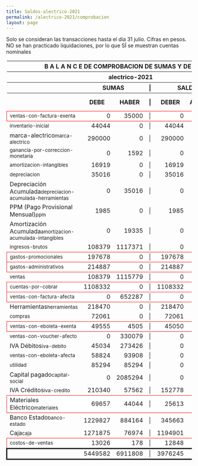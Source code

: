```yaml
--- 
title: Saldos-alectrico-2021
permalink: /alectrico-2021/comprobacion 
layout: page
--- 
```

<script>

$('* div').each(function () {   
    var item = $(this).text();
    var num = Number(item).toLocaleString('en');

    if (Number(item) < 0) {
        num = num.replace('-', '');
        $(this).addClass('negMoney');
    } else {
        $(this).addClass('enMoney');
    }

    $(this).text(num);
});
</script>
 


Solo se consideran las transacciones hasta el día 31	julio.
Cifras en pesos.
NO se han practicado liquidaciones, por lo que SÍ se muestran cuentas nominales
<table rules='groups'>
<style> tfoot {  border: 3px solid black;  } </style> 
<thead><th colspan='7'> B A L A N C E  DE COMPROBACION DE SUMAS Y DE SALDOS </th> </thead>
<thead> <th colspan='7'> alectrico-2021</th></thead>
<thead> <th> </th> <th align='center' colspan= '2'>SUMAS</th> <th>|</th> <th align='center' colspan='2'>SALDOS</th> <th rowspan='2' > Errores </th> </thead>
<thead> <th></th>  <th align='center'>DEBE</th> <th align='center'>HABER</th> <th>|</th> <th align='center'>DEBER</th> <th align='center'>ACREEDOR</th> <th>A Corregir </th> </thead>
<tbody>
<tr style=' background: #fff; border: 1px solid red;'>
<td><small>ventas-con-factura-exenta</small></td> <td align='right'>0</td> <td align='right'>35000</td> <td> | </td> <td align='right'> 0</td> <td align='right'>35000</td> </tr>
<tr>
<td><small>inventario-inicial</small></td> <td align='right'>44044</td> <td align='right'>0</td> <td> | </td> <td align='right'> 44044</td> <td align='right'>0</td>
</tr>
<tr>
<td>marca-alectrico<small>marca-alectrico</small></td> <td align='right'>290000</td> <td align='right'>0</td> <td> | </td> <td align='right'> 290000</td> <td align='right'>0</td>
</tr>
<tr>
<td><small>ganancia-por-correccion-monetaria</small></td> <td align='right'>0</td> <td align='right'>1592</td> <td> | </td> <td align='right'> 0</td> <td align='right'>1592</td>
</tr>
<tr>
<td><small>amortizacion-intangibles</small></td> <td align='right'>16919</td> <td align='right'>0</td> <td> | </td> <td align='right'> 16919</td> <td align='right'>0</td>
</tr>
<tr>
<td><small>depreciacion</small></td> <td align='right'>35016</td> <td align='right'>0</td> <td> | </td> <td align='right'> 35016</td> <td align='right'>0</td>
</tr>
<tr>
<td>Depreciación Acumulada<small>depreciacion-acumulada-herramientas</small></td> <td align='right'>0</td> <td align='right'>35016</td> <td> | </td> <td align='right'> 0</td> <td align='right'>35016</td>
</tr>
<tr>
<td>PPM (Pago Provisional Mensual)<small>ppm</small></td> <td align='right'>1985</td> <td align='right'>0</td> <td> | </td> <td align='right'> 1985</td> <td align='right'>0</td>
</tr>
<tr>
<td>Amortización Acumulada<small>amortizacion-acumulada-intangibles</small></td> <td align='right'>0</td> <td align='right'>19335</td> <td> | </td> <td align='right'> 0</td> <td align='right'>19335</td>
</tr>
<tr>
<td><small>ingresos-brutos</small></td> <td align='right'>108379</td> <td align='right'>1117371</td> <td> | </td> <td align='right'> 0</td> <td align='right'>1008992</td>
</tr>
<tr style=' background: #fff; border: 1px solid red;'>
<td><small>gastos-promocionales</small></td> <td align='right'>197678</td> <td align='right'>0</td> <td> | </td> <td align='right'> 197678</td> <td align='right'>0</td> </tr>
<tr style=' background: #fff; border: 1px solid red;'>
<td><small>gastos-administrativos</small></td> <td align='right'>214887</td> <td align='right'>0</td> <td> | </td> <td align='right'> 214887</td> <td align='right'>0</td> </tr>
<tr>
<td><small>ventas</small></td> <td align='right'>108379</td> <td align='right'>1115779</td> <td> | </td> <td align='right'> 0</td> <td align='right'>1007400</td>
</tr>
<tr style=' background: #fff; border: 1px solid red;'>
<td><small>cuentas-por-cobrar</small></td> <td align='right'>1108332</td> <td align='right'>0</td> <td> | </td> <td align='right'> 1108332</td> <td align='right'>0</td> </tr>
<tr style=' background: #fff; border: 1px solid red;'>
<td><small>ventas-con-factura-afecta</small></td> <td align='right'>0</td> <td align='right'>652287</td> <td> | </td> <td align='right'> 0</td> <td align='right'>652287</td> </tr>
<tr>
<td>Herramientas<small>herramientas</small></td> <td align='right'>218470</td> <td align='right'>0</td> <td> | </td> <td align='right'> 218470</td> <td align='right'>0</td>
</tr>
<tr>
<td><small>compras</small></td> <td align='right'>72061</td> <td align='right'>0</td> <td> | </td> <td align='right'> 72061</td> <td align='right'>0</td>
</tr>
<tr style=' background: #fff; border: 1px solid red;'>
<td><small>ventas-con-eboleta-exenta</small></td> <td align='right'>49555</td> <td align='right'>4505</td> <td> | </td> <td align='right'> 45050</td> <td align='right'>0</td> </tr>
<tr>
<td><small>ventas-con-voucher-afecto</small></td> <td align='right'>0</td> <td align='right'>330079</td> <td> | </td> <td align='right'> 0</td> <td align='right'>330079</td>
</tr>
<tr>
<td>IVA Débitos<small>iva-debito</small></td> <td align='right'>45034</td> <td align='right'>273426</td> <td> | </td> <td align='right'> 0</td> <td align='right'>228392</td>
</tr>
<tr>
<td><small>ventas-con-eboleta-afecta</small></td> <td align='right'>58824</td> <td align='right'>93908</td> <td> | </td> <td align='right'> 0</td> <td align='right'>35084</td>
</tr>
<tr>
<td><small>utilidad</small></td> <td align='right'>85294</td> <td align='right'>85294</td> <td> | </td> <td align='right'> 0</td> <td align='right'>0</td>
</tr>
<tr>
<td>Capital pagado<small>capital-social</small></td> <td align='right'>0</td> <td align='right'>2085294</td> <td> | </td> <td align='right'> 0</td> <td align='right'>2085294</td>
</tr>
<tr>
<td>IVA Créditos<small>iva-credito</small></td> <td align='right'>210340</td> <td align='right'>57562</td> <td> | </td> <td align='right'> 152778</td> <td align='right'>0</td>
</tr>
<tr style=' background: #fff; border: 1px solid red;'>
<td>Materiales Eléctrico<small>materiales</small></td> <td align='right'>69657</td> <td align='right'>44044</td> <td> | </td> <td align='right'> 25613</td> <td align='right'>0</td> </tr>
<tr>
<td>Banco Estado<small>banco-estado</small></td> <td align='right'>1229827</td> <td align='right'>884164</td> <td> | </td> <td align='right'> 345663</td> <td align='right'>0</td>
</tr>
<tr>
<td>Caja<small>caja</small></td> <td align='right'>1271875</td> <td align='right'>76974</td> <td> | </td> <td align='right'> 1194901</td> <td align='right'>0</td>
</tr>
<tr style=' background: #fff; border: 1px solid red;'>
<td><small>costos-de-ventas</small></td> <td align='right'>13026</td> <td align='right'>178</td> <td> | </td> <td align='right'> 12848</td> <td align='right'>0</td> </tr>
</tbody>
<tfoot>
<tr> <td></td> <td align='right'> <div>5449582</div></td> <td align='right'> <div>6911808</div></td><td> | </td> <td align='right'> <div>3976245</div></td> <td align='right'> <div>5438471</div></td> </tr>
</tfoot>
</table>
